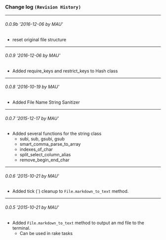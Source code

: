 ### Change log `(Revision History)`
---

###### 0.0.9b '2016-12-06 by MAU'
* reset original file structure 
---

###### 0.0.9 '2016-12-06 by MAU'
* Added require_keys and restrict_keys to Hash class 
---

###### 0.0.8 '2016-10-19 by MAU'
* Added File Name String Sanitizer
---

###### 0.0.7 '2015-12-17 by MAU'
* Added several functions for the string class
    * subi, sub, gsubi, gsub
    * smart_comma_parse_to_array
    * indexes_of_char
    * split_select_column_alias
    * remove_begin_end_char

---

###### 0.0.6 '2015-10-21 by MAU'
* Added tick (\`) cleanup to  `File.markdown_to_text` method.

---
###### 0.0.5 '2015-10-21 by MAU'
* Added `File.markdown_to_text` method to output an md file to the terminal.
    * Can be used in rake tasks
